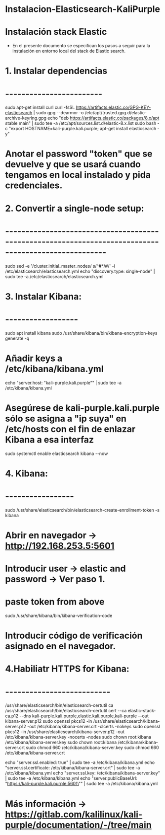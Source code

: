 # Instalacion-Elasticsearch-KaliPurple

# Instalación stack Elastic
- En el presente documento se especifican los pasos a seguir para la instalación en entorno local del stack de Elastic search.



# 1. Instalar dependencias
# ------------------------

sudo apt-get install curl
curl -fsSL https://artifacts.elastic.co/GPG-KEY-elasticsearch | sudo gpg --dearmor -o /etc/apt/trusted.gpg.d/elastic-archive-keyring.gpg
echo "deb https://artifacts.elastic.co/packages/8.x/apt stable main" | sudo tee -a /etc/apt/sources.list.d/elastic-8.x.list
sudo bash -c "export HOSTNAME=kali-purple.kali.purple; apt-get install elasticsearch -y"

# Anotar el password "token" que se devuelve y que se usará cuando tengamos en local instalado y pida credenciales.


# 2. Convertir a single-node setup:
# -----------------------------------------------------------------------------------------------------
sudo sed -e '/cluster.initial_master_nodes/ s/^#*/#/' -i /etc/elasticsearch/elasticsearch.yml
echo "discovery.type: single-node" | sudo tee -a /etc/elasticsearch/elasticsearch.yml


# 3. Instalar Kibana:
# ------------------
sudo apt install kibana
sudo /usr/share/kibana/bin/kibana-encryption-keys generate -q
# Añadir keys a /etc/kibana/kibana.yml
echo "server.host: \"kali-purple.kali.purple\"" | sudo tee -a /etc/kibana/kibana.yml
# Asegúrese de kali-purple.kali.purple sólo se asigna a "ip suya" en /etc/hosts con el fin de enlazar Kibana a esa interfaz
sudo systemctl enable elasticsearch kibana --now



# 4. Kibana:
# -----------------
sudo /usr/share/elasticsearch/bin/elasticsearch-create-enrollment-token -s kibana

# Abrir en navegador -> http://192.168.253.5:5601
# Introducir user -> elastic and password -> Ver paso 1.
# paste token from above

sudo /usr/share/kibana/bin/kibana-verification-code

# Introducir código de verificación asignado en el navegador.



# 4.Habiliatr HTTPS for Kibana:
# --------------------------

/usr/share/elasticsearch/bin/elasticsearch-certutil ca
/usr/share/elasticsearch/bin/elasticsearch-certutil cert --ca elastic-stack-ca.p12 --dns kali-purple.kali.purple,elastic.kali.purple,kali-purple --out kibana-server.p12
sudo openssl pkcs12 -in /usr/share/elasticsearch/kibana-server.p12 -out /etc/kibana/kibana-server.crt -clcerts -nokeys
sudo openssl pkcs12 -in /usr/share/elasticsearch/kibana-server.p12 -out /etc/kibana/kibana-server.key -nocerts -nodes
sudo chown root:kibana /etc/kibana/kibana-server.key
sudo chown root:kibana /etc/kibana/kibana-server.crt
sudo chmod 660 /etc/kibana/kibana-server.key
sudo chmod 660 /etc/kibana/kibana-server.crt

echo "server.ssl.enabled: true" | sudo tee -a /etc/kibana/kibana.yml
echo "server.ssl.certificate: /etc/kibana/kibana-server.crt" | sudo tee -a /etc/kibana/kibana.yml
echo "server.ssl.key: /etc/kibana/kibana-server.key" | sudo tee -a /etc/kibana/kibana.yml
echo "server.publicBaseUrl: \"https://kali-purple.kali.purple:5601\"" | sudo tee -a /etc/kibana/kibana.yml


# Más información -> https://gitlab.com/kalilinux/kali-purple/documentation/-/tree/main
